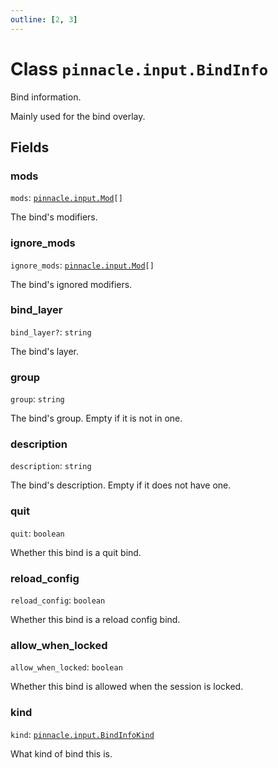 ```yaml
---
outline: [2, 3]
---
```


# Class `pinnacle.input.BindInfo`


Bind information.

Mainly used for the bind overlay.

## Fields

### mods

`mods`: <code><a href="/lua-reference/0.1.0/enums/pinnacle.input.Mod">pinnacle.input.Mod</a>[]</code>

The bind's modifiers.

### ignore_mods

`ignore_mods`: <code><a href="/lua-reference/0.1.0/enums/pinnacle.input.Mod">pinnacle.input.Mod</a>[]</code>

The bind's ignored modifiers.

### bind_layer <Badge type="danger" text="nullable" />

`bind_layer?`: <code>string</code>

The bind's layer.

### group

`group`: <code>string</code>

The bind's group. Empty if it is not in one.

### description

`description`: <code>string</code>

The bind's description. Empty if it does not have one.

### quit

`quit`: <code>boolean</code>

Whether this bind is a quit bind.

### reload_config

`reload_config`: <code>boolean</code>

Whether this bind is a reload config bind.

### allow_when_locked

`allow_when_locked`: <code>boolean</code>

Whether this bind is allowed when the session is locked.

### kind

`kind`: <code><a href="/lua-reference/0.1.0/classes/pinnacle.input.BindInfoKind">pinnacle.input.BindInfoKind</a></code>

What kind of bind this is.


